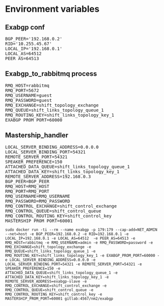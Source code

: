 # Environment variables
## Exabgp conf
<pre>
BGP_PEER='192.168.0.2'
RID='10.255.45.67'
LOCAL_IP='192.168.0.1'
LOCAL_AS=64512
PEER_AS=64513
</pre>
## Exabgp_to_rabbitmq process
<pre>
RMQ_HOST=rabbitmq
RMQ_PORT=5672
RMQ_USERNAME=guest
RMQ_PASSWORD=guest
RMQ_EXCHANGE=shift_topology_exchange
RMQ_QUEUE=shift_links_topology_queue_1
RMQ_ROUTING_KEY=shift_links_topology_key_1
EXABGP_PROM_PORT=60000
</pre>
## Mastership_handler
<pre>
LOCAL_SERVER_BINDING_ADDRESS=0.0.0.0
LOCAL_SERVER_BINDING_PORT=54321
REMOTE_SERVER_PORT=54321
SPEAKER_PREFERENCE=150
ATTACHED_DATA_QUEUE=shift_links_topology_queue_1
ATTACHED_DATA_KEY=shift_links_topology_key_1
REMOTE_SERVER_ADDRESS=192.168.0.3
BGP_PEER=BGP_PEER
RMQ_HOST=RMQ_HOST
RMQ_PORT=RMQ_PORT
RMQ_USERNAME=RMQ_USERNAME
RMQ_PASSWORD=RMQ_PASSWORD
RMQ_CONTROL_EXCHANGE=shift_control_exchange
RMQ_CONTROL_QUEUE=shift_control_queue
RMQ_CONTROL_ROUTING_KEY=shift_control_key
MASTERSHIP_PROM_PORT=60001
</pre>


```
sudo docker run -ti --rm --name exabgp -p 179:179 --cap-add=NET_ADMIN --net=host -e BGP_PEER=192.168.0.2 -e RID=192.168.0.1 -e LOCAL_IP=192.168.0.1 -e LOCAL_AS=64512  -e PEER_AS=64513 -e RMQ_HOST=rabbitmq -e RMQ_USERNAME=admin -e RMQ_PASSWORD=password -e RMQ_EXCHANGE=shift_topology_exchange -e RMQ_QUEUE=shift_links_topology_queue_1 -e RMQ_ROUTING_KEY=shift_links_topology_key_1 -e EXABGP_PROM_PORT=60000 -e LOCAL_SERVER_BINDING_ADDRESS=0.0.0.0 -e LOCAL_SERVER_BINDING_PORT=54321 -e REMOTE_SERVER_PORT=54321 -e SPEAKER_PREFERENCE=150 -e ATTACHED_DATA_QUEUE=shift_links_topology_queue_1 -e ATTACHED_DATA_KEY=shift_links_topology_key_1 -e REMOTE_SERVER_ADDRESS=exabgp-slave -e RMQ_CONTROL_EXCHANGE=shift_control_exchange -e RMQ_CONTROL_QUEUE=shift_control_queue -e RMQ_CONTROL_ROUTING_KEY=shift_control_key -e MASTERSHIP_PROM_PORT=60001 gitlab:4567/nm2/exabgp
```
